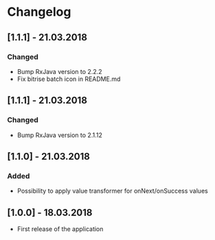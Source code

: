 # Changelog

## [1.1.1] - 21.03.2018

### Changed

- Bump RxJava version to 2.2.2
- Fix bitrise batch icon in README.md

## [1.1.1] - 21.03.2018

### Changed

- Bump RxJava version to 2.1.12

## [1.1.0] - 21.03.2018

### Added

- Possibility to apply value transformer for onNext/onSuccess values

## [1.0.0] - 18.03.2018

- First release of the application
